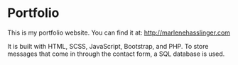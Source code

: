 # Portfolio

This is my portfolio website. You can find it at: http://marlenehasslinger.com

It is built with HTML, SCSS, JavaScript, Bootstrap, and PHP. To store messages that come in through the contact form, a SQL database is used. 

